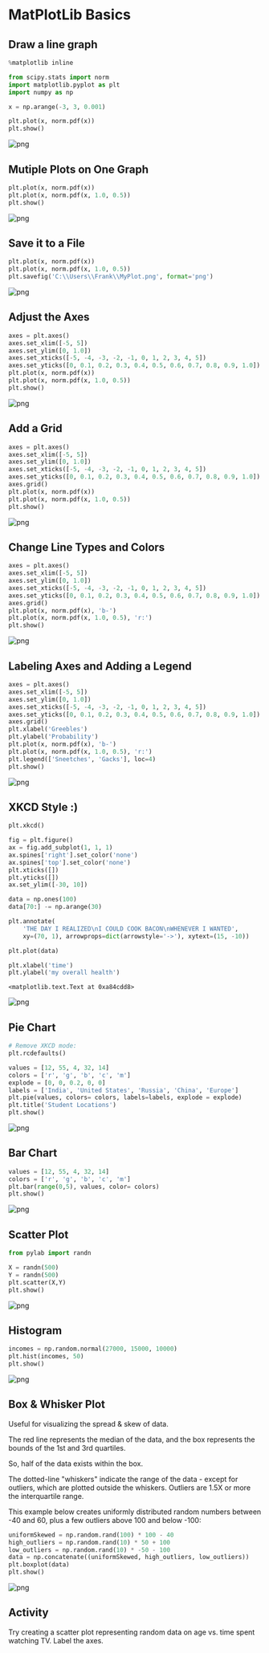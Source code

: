 
# MatPlotLib Basics

## Draw a line graph


```python
%matplotlib inline

from scipy.stats import norm
import matplotlib.pyplot as plt
import numpy as np

x = np.arange(-3, 3, 0.001)

plt.plot(x, norm.pdf(x))
plt.show()
```


![png](output_2_0.png)


## Mutiple Plots on One Graph


```python
plt.plot(x, norm.pdf(x))
plt.plot(x, norm.pdf(x, 1.0, 0.5))
plt.show()
```


![png](output_4_0.png)


## Save it to a File


```python
plt.plot(x, norm.pdf(x))
plt.plot(x, norm.pdf(x, 1.0, 0.5))
plt.savefig('C:\\Users\\Frank\\MyPlot.png', format='png')
```


![png](output_6_0.png)


## Adjust the Axes


```python
axes = plt.axes()
axes.set_xlim([-5, 5])
axes.set_ylim([0, 1.0])
axes.set_xticks([-5, -4, -3, -2, -1, 0, 1, 2, 3, 4, 5])
axes.set_yticks([0, 0.1, 0.2, 0.3, 0.4, 0.5, 0.6, 0.7, 0.8, 0.9, 1.0])
plt.plot(x, norm.pdf(x))
plt.plot(x, norm.pdf(x, 1.0, 0.5))
plt.show()
```


![png](output_8_0.png)


## Add a Grid


```python
axes = plt.axes()
axes.set_xlim([-5, 5])
axes.set_ylim([0, 1.0])
axes.set_xticks([-5, -4, -3, -2, -1, 0, 1, 2, 3, 4, 5])
axes.set_yticks([0, 0.1, 0.2, 0.3, 0.4, 0.5, 0.6, 0.7, 0.8, 0.9, 1.0])
axes.grid()
plt.plot(x, norm.pdf(x))
plt.plot(x, norm.pdf(x, 1.0, 0.5))
plt.show()
```


![png](output_10_0.png)


## Change Line Types and Colors


```python
axes = plt.axes()
axes.set_xlim([-5, 5])
axes.set_ylim([0, 1.0])
axes.set_xticks([-5, -4, -3, -2, -1, 0, 1, 2, 3, 4, 5])
axes.set_yticks([0, 0.1, 0.2, 0.3, 0.4, 0.5, 0.6, 0.7, 0.8, 0.9, 1.0])
axes.grid()
plt.plot(x, norm.pdf(x), 'b-')
plt.plot(x, norm.pdf(x, 1.0, 0.5), 'r:')
plt.show()
```


![png](output_12_0.png)


## Labeling Axes and Adding a Legend


```python
axes = plt.axes()
axes.set_xlim([-5, 5])
axes.set_ylim([0, 1.0])
axes.set_xticks([-5, -4, -3, -2, -1, 0, 1, 2, 3, 4, 5])
axes.set_yticks([0, 0.1, 0.2, 0.3, 0.4, 0.5, 0.6, 0.7, 0.8, 0.9, 1.0])
axes.grid()
plt.xlabel('Greebles')
plt.ylabel('Probability')
plt.plot(x, norm.pdf(x), 'b-')
plt.plot(x, norm.pdf(x, 1.0, 0.5), 'r:')
plt.legend(['Sneetches', 'Gacks'], loc=4)
plt.show()
```


![png](output_14_0.png)


## XKCD Style :)


```python
plt.xkcd()

fig = plt.figure()
ax = fig.add_subplot(1, 1, 1)
ax.spines['right'].set_color('none')
ax.spines['top'].set_color('none')
plt.xticks([])
plt.yticks([])
ax.set_ylim([-30, 10])

data = np.ones(100)
data[70:] -= np.arange(30)

plt.annotate(
    'THE DAY I REALIZED\nI COULD COOK BACON\nWHENEVER I WANTED',
    xy=(70, 1), arrowprops=dict(arrowstyle='->'), xytext=(15, -10))

plt.plot(data)

plt.xlabel('time')
plt.ylabel('my overall health')
```




    <matplotlib.text.Text at 0xa84cdd8>




![png](output_16_1.png)


## Pie Chart


```python
# Remove XKCD mode:
plt.rcdefaults()

values = [12, 55, 4, 32, 14]
colors = ['r', 'g', 'b', 'c', 'm']
explode = [0, 0, 0.2, 0, 0]
labels = ['India', 'United States', 'Russia', 'China', 'Europe']
plt.pie(values, colors= colors, labels=labels, explode = explode)
plt.title('Student Locations')
plt.show()
```


![png](output_18_0.png)


## Bar Chart


```python
values = [12, 55, 4, 32, 14]
colors = ['r', 'g', 'b', 'c', 'm']
plt.bar(range(0,5), values, color= colors)
plt.show()
```


![png](output_20_0.png)


## Scatter Plot


```python
from pylab import randn

X = randn(500)
Y = randn(500)
plt.scatter(X,Y)
plt.show()
```


![png](output_22_0.png)


## Histogram


```python
incomes = np.random.normal(27000, 15000, 10000)
plt.hist(incomes, 50)
plt.show()
```


![png](output_24_0.png)


## Box & Whisker Plot

Useful for visualizing the spread & skew of data.

The red line represents the median of the data, and the box represents the bounds of the 1st and 3rd quartiles.

So, half of the data exists within the box.

The dotted-line "whiskers" indicate the range of the data - except for outliers, which are plotted outside the whiskers. Outliers are 1.5X or more the interquartile range.

This example below creates uniformly distributed random numbers between -40 and 60, plus a few outliers above 100 and below -100:


```python
uniformSkewed = np.random.rand(100) * 100 - 40
high_outliers = np.random.rand(10) * 50 + 100
low_outliers = np.random.rand(10) * -50 - 100
data = np.concatenate((uniformSkewed, high_outliers, low_outliers))
plt.boxplot(data)
plt.show()
```


![png](output_27_0.png)


## Activity

Try creating a scatter plot representing random data on age vs. time spent watching TV. Label the axes.


```python

```
